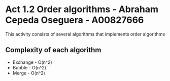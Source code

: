 # Act 1.2 Order algorithms - Abraham Cepeda Oseguera - A00827666
This activity consists of several algorithms that implements order algorithms

## Complexity of each algorithm
* Exchange  - O(n^2)
* Bubble    - O(n^2)
* Merge     - O(n^2)